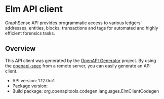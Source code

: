 # Elm API client

GraphSense API provides programmatic access to various ledgers' addresses, entities, blocks, transactions and tags for automated and highly efficient forensics tasks.

## Overview
This API client was generated by the [OpenAPI Generator](https://openapi-generator.tech) project. By using the [openapi-spec](https://github.com/OAI/OpenAPI-Specification) from a remote server, you can easily generate an API client.

- API version: 1.12.0rc1
- Package version: 
- Build package: org.openapitools.codegen.languages.ElmClientCodegen

